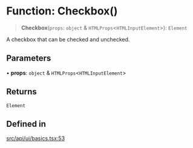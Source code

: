 # Function: Checkbox()

> **Checkbox**(`props`: `object` & `HTMLProps`\<`HTMLInputElement`\>): `Element`

A checkbox that can be checked and unchecked.

## Parameters

• **props**: `object` & `HTMLProps`\<`HTMLInputElement`\>

## Returns

`Element`

## Defined in

[src/api/ui/basics.tsx:53](https://github.com/blacksmithgu/datacore/blob/7b0c019def7e079c43dc5dbea32d9f610e95285b/src/api/ui/basics.tsx#L53)
